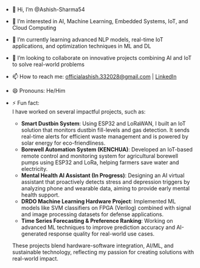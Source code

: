- 👋 Hi, I’m @Ashish-Sharma54  
- 👀 I’m interested in AI, Machine Learning, Embedded Systems, IoT, and Cloud Computing  
- 🌱 I’m currently learning advanced NLP models, real-time IoT applications, and optimization techniques in ML and DL
- 💞️ I’m looking to collaborate on innovative projects combining AI and IoT to solve real-world problems  
- 📫 How to reach me: officialashish.332028@gmail.com | [LinkedIn](https://www.linkedin.com/in/aashishsharma54)  
- 😄 Pronouns: He/Him  
- ⚡ Fun fact:  
  I have worked on several impactful projects, such as:  
  - **Smart Dustbin System**: Using ESP32 and LoRaWAN, I built an IoT solution that monitors dustbin fill-levels and gas detection. It sends real-time alerts for efficient waste management and is powered by solar energy for eco-friendliness.  
  - **Borewell Automation System (KENCHUA)**: Developed an IoT-based remote control and monitoring system for agricultural borewell pumps using ESP32 and LoRa, helping farmers save water and electricity.  
  - **Mental Health AI Assistant (In Progress)**: Designing an AI virtual assistant that proactively detects stress and depression triggers by analyzing phone and wearable data, aiming to provide early mental health support.  
  - **DRDO Machine Learning Hardware Project**: Implemented ML models like SVM classifiers on FPGA (Verilog) combined with signal and image processing datasets for defense applications.  
  - **Time Series Forecasting & Preference Ranking**: Working on advanced ML techniques to improve prediction accuracy and AI-generated response quality for real-world use cases.  

  These projects blend hardware-software integration, AI/ML, and sustainable technology, reflecting my passion for creating solutions with real-world impact.
